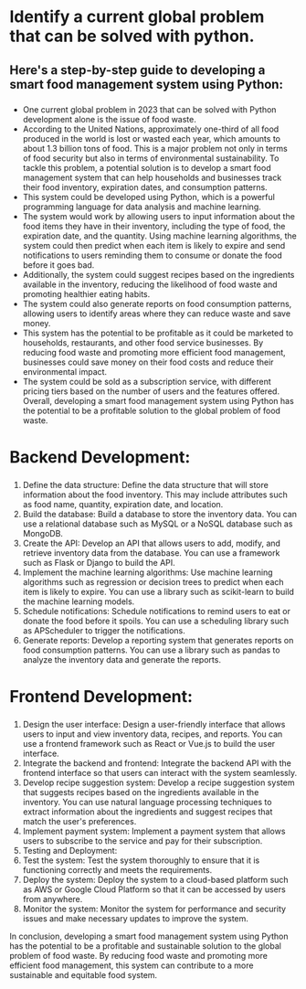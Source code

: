 # Identify a current global problem that can be solved with python. 

## Here's a step-by-step guide to developing a smart food management system using Python:

###
- One current global problem in 2023 that can be solved with Python development alone is the issue of food waste. 
- According to the United Nations, approximately one-third of all food produced in the world is lost or wasted each year, which amounts to about 1.3 billion tons of food. This is a major problem not only in terms of food security but also in terms of environmental sustainability. To tackle this problem, a potential solution is to develop a smart food management system that can help households and businesses track their food inventory, expiration dates, and consumption patterns. 
- This system could be developed using Python, which is a powerful programming language for data analysis and machine learning.
- The system would work by allowing users to input information about the food items they have in their inventory, including the type of food, the expiration date, and the quantity. Using machine learning algorithms, the system could then predict when each item is likely to expire and send notifications to users reminding them to consume or donate the food before it goes bad.
- Additionally, the system could suggest recipes based on the ingredients available in the inventory, reducing the likelihood of food waste and promoting healthier eating habits. 
- The system could also generate reports on food consumption patterns, allowing users to identify areas where they can reduce waste and save money.
- This system has the potential to be profitable as it could be marketed to households, restaurants, and other food service businesses. By reducing food waste and promoting more efficient food management, businesses could save money on their food costs and reduce their environmental impact. 
- The system could be sold as a subscription service, with different pricing tiers based on the number of users and the features offered.
Overall, developing a smart food management system using Python has the potential to be a profitable solution to the global problem of food waste.

# Backend Development:
###
1. Define the data structure: Define the data structure that will store information about the food inventory. This may include attributes such as food name, quantity, expiration date, and location.
2. Build the database: Build a database to store the inventory data. You can use a relational database such as MySQL or a NoSQL database such as MongoDB.
3. Create the API: Develop an API that allows users to add, modify, and retrieve inventory data from the database. You can use a framework such as Flask or Django to build the API.
4. Implement the machine learning algorithms: Use machine learning algorithms such as regression or decision trees to predict when each item is likely to expire. You can use a library such as scikit-learn to build the machine learning models.
5. Schedule notifications: Schedule notifications to remind users to eat or donate the food before it spoils. You can use a scheduling library such as APScheduler to trigger the notifications.
6. Generate reports: Develop a reporting system that generates reports on food consumption patterns. You can use a library such as pandas to analyze the inventory data and generate the reports.

# Frontend Development:
###
1. Design the user interface: Design a user-friendly interface that allows users to input and view inventory data, recipes, and reports. You can use a frontend framework such as React or Vue.js to build the user interface.
2. Integrate the backend and frontend: Integrate the backend API with the frontend interface so that users can interact with the system seamlessly.
3. Develop recipe suggestion system: Develop a recipe suggestion system that suggests recipes based on the ingredients available in the inventory. You can use natural language processing techniques to extract information about the ingredients and suggest recipes that match the user's preferences.
4. Implement payment system: Implement a payment system that allows users to subscribe to the service and pay for their subscription.
5. Testing and Deployment:
6. Test the system: Test the system thoroughly to ensure that it is functioning correctly and meets the requirements.
7. Deploy the system: Deploy the system to a cloud-based platform such as AWS or Google Cloud Platform so that it can be accessed by users from anywhere.
8. Monitor the system: Monitor the system for performance and security issues and make necessary updates to improve the system.

In conclusion, developing a smart food management system using Python has the potential to be a profitable and sustainable solution to the global problem of food waste. By reducing food waste and promoting more efficient food management, this system can contribute to a more sustainable and equitable food system.
